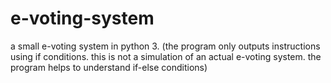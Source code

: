 # e-voting-system
a small e-voting system in python 3. (the program only outputs instructions using if conditions. this is not a simulation of an actual e-voting system. the program helps to understand if-else conditions)
